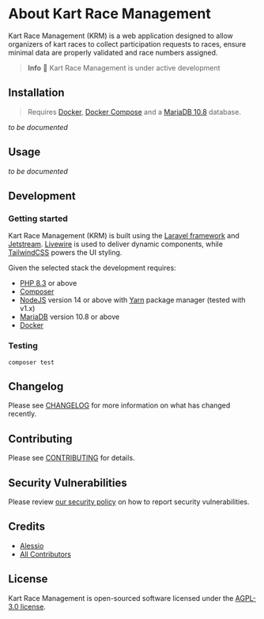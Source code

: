 

# About Kart Race Management

Kart Race Management (KRM) is a web application designed to allow organizers of kart races to collect participation requests to races, ensure minimal data are properly validated and race numbers assigned.

> **Info** 🚧 Kart Race Management is under active development


## Installation

> Requires [Docker](https://www.docker.com/), [Docker Compose](https://docs.docker.com/compose/) and a [MariaDB 10.8](https://mariadb.org/) database.

_to be documented_

## Usage

_to be documented_


## Development

### Getting started

Kart Race Management (KRM) is built using the [Laravel framework](https://laravel.com/) and 
[Jetstream](https://jetstream.laravel.com/2.x/introduction.html). 
[Livewire](https://laravel-livewire.com/) is used to deliver dynamic
components, while [TailwindCSS](https://tailwindcss.com/) powers
the UI styling.

Given the selected stack the development requires:

- [PHP 8.3](https://www.php.net/) or above
- [Composer](https://getcomposer.org/)
- [NodeJS](https://nodejs.org/en/) version 14 or above with [Yarn](https://yarnpkg.com/getting-started/install) package manager (tested with v1.x)
- [MariaDB](https://mariadb.org/) version 10.8 or above
- [Docker](https://www.docker.com/)

### Testing

```
composer test
```

## Changelog

Please see [CHANGELOG](./CHANGELOG.md) for more information on what has changed recently.

## Contributing

Please see [CONTRIBUTING](./.github/CONTRIBUTING.md) for details.

## Security Vulnerabilities

Please review [our security policy](https://github.com/avvertix/kart-race-management/security/policy) on how to report security vulnerabilities.

## Credits

- [Alessio](https://github.com/avvertix)
- [All Contributors](https://github.com/avvertix/kart-race-management/contributors)

## License

Kart Race Management is open-sourced software licensed under the [AGPL-3.0 license](https://opensource.org/licenses/AGPL-3.0).
